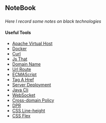 ## NoteBook
###

*Here l record some notes on black technologies*

#### Useful Tools
* [Apache Virtual Host](https://github.com/shinytang6/BookDemo/blob/master/NoteBook/virtual%20host.md)
* [Docker](https://github.com/shinytang6/BookDemo/blob/master/NoteBook/docker.md)
* [Curl](https://github.com/shinytang6/BookDemo/blob/master/NoteBook/curl.md)
* [Js That](https://github.com/shinytang6/BookDemo/blob/master/NoteBook/js%20that.md)
* [Domain Name](https://github.com/shinytang6/BookDemo/blob/master/NoteBook/domain%20name.md)
* [Url Route](https://github.com/shinytang6/BookDemo/blob/master/NoteBook/url%20route.md)
* [ECMAScript](https://github.com/shinytang6/BookDemo/blob/master/NoteBook/ecmascript.md)
* [Tag A Href](https://github.com/shinytang6/BookDemo/blob/master/NoteBook/tag%20a%20href.md)
* [Server Deployment](https://github.com/shinytang6/BookDemo/blob/master/NoteBook/server%20deployment.md)
* [Java Cli](https://github.com/shinytang6/BookDemo/blob/master/NoteBook/java%20cli.md)
* [WebSocket](https://github.com/shinytang6/BookDemo/blob/master/NoteBook/websocket.md)
* [Cross-domain Policy](https://github.com/shinytang6/BookDemo/blob/master/NoteBook/cross-domain%20policy.md)
* [DPR](https://github.com/shinytang6/BookDemo/blob/master/NoteBook/dpr.md)
* [CSS Line-height](https://github.com/shinytang6/BookDemo/blob/master/NoteBook/css%20line-height.md)
* [CSS Flex](https://github.com/shinytang6/BookDemo/blob/master/NoteBook/css%20flex.md)